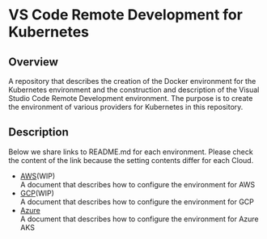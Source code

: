 # VS Code Remote Development for Kubernetes

## Overview

A repository that describes the creation of the Docker environment for the Kubernetes environment and the construction and description of the Visual Studio Code Remote Development environment.
The purpose is to create the environment of various providers for Kubernetes in this repository.

## Description

Below we share links to README.md for each environment.
Please check the content of the link because the setting contents differ for each Cloud.

- [AWS](env/aws/README.md)(WIP)  
A document that describes how to configure the environment for AWS
- [GCP](env/gcp/README.md)(WIP)  
A document that describes how to configure the environment for GCP
- [Azure](env/azure/README.md)  
A document that describes how to configure the environment for Azure AKS
